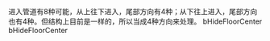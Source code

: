  进入管道有8种可能，从上往下进入，尾部方向有4种；从下往上进入，尾部方向也有4种。但结构上目前是一样的，所以当成4种方向来处理。
  bHideFloorCenter
  bHideFloorCenter